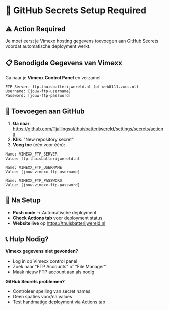 # 🔐 GitHub Secrets Setup Required

## ⚠️ Action Required
Je moet eerst je Vimexx hosting gegevens toevoegen aan GitHub Secrets voordat automatische deployment werkt.

## 📋 Benodigde Gegevens van Vimexx

Ga naar je **Vimexx Control Panel** en verzamel:

```
FTP Server: ftp.thuisbatterijwereld.nl (of web0111.zxcs.nl)
Username: [jouw-ftp-username]
Password: [jouw-ftp-password] 
```

## 🔐 Toevoegen aan GitHub

1. **Ga naar**: https://github.com/Tjallingsol/thuisbatterijwereld/settings/secrets/actions
2. **Klik**: "New repository secret"
3. **Voeg toe** (één voor één):

```
Name: VIMEXX_FTP_SERVER
Value: ftp.thuisbatterijwereld.nl

Name: VIMEXX_FTP_USERNAME  
Value: [jouw-vimexx-ftp-username]

Name: VIMEXX_FTP_PASSWORD
Value: [jouw-vimexx-ftp-password]
```

## 🚀 Na Setup

- **Push code** → Automatische deployment
- **Check Actions tab** voor deployment status
- **Website live** op https://thuisbatterijwereld.nl

## 📞 Hulp Nodig?

**Vimexx gegevens niet gevonden?**
- Log in op Vimexx control panel
- Zoek naar "FTP Accounts" of "File Manager"
- Maak nieuw FTP account aan als nodig

**GitHub Secrets problemen?**
- Controleer spelling van secret names
- Geen spaties voor/na values
- Test handmatige deployment via Actions tab